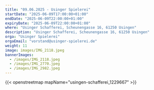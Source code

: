 ```yaml
---
title: "09.06.2025 - Usinger Spielerei"
startDate: "2025-06-09T17:00:00+01:00"
endDate: "2025-06-09T22:00:00+01:00"
expiryDate: "2025-06-09T22:00:00+01:00"
where: "Usinger Schafferei, Scheunengasse 16, 61250 Usingen"
description: "Usinger Schafferei, Scheunengasse 16, 61250 Usingen"
orga: "Usinger Spielerei"
orgaEmail: "vorstand@usinger-spielerei.de"
weight: 11
image: images/IMG_2118.jpeg
bannerImages:
  - /images/IMG_2118.jpeg
  - /images/IMG_2770.jpeg
  - /images/IMG_2982.jpeg
---
```

{{< openstreetmap mapName="usingen-schafferei_1229667" >}}
